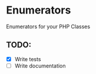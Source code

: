 # Enumerators

Enumerators for your PHP Classes


## TODO:

 - [x] Write tests
 - [ ] Write documentation
